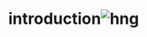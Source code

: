 # introduction![hng](https://user-images.githubusercontent.com/74096185/130259804-1a80004c-7250-433b-9103-a3ba743c061b.png)

